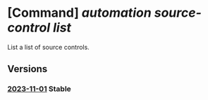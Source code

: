 # [Command] _automation source-control list_

List a list of source controls.

## Versions

### [2023-11-01](/Resources/mgmt-plane/L3N1YnNjcmlwdGlvbnMve30vcmVzb3VyY2Vncm91cHMve30vcHJvdmlkZXJzL21pY3Jvc29mdC5hdXRvbWF0aW9uL2F1dG9tYXRpb25hY2NvdW50cy97fS9zb3VyY2Vjb250cm9scw==/2023-11-01.xml) **Stable**

<!-- mgmt-plane /subscriptions/{}/resourcegroups/{}/providers/microsoft.automation/automationaccounts/{}/sourcecontrols 2023-11-01 -->
